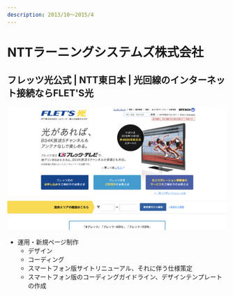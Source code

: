```yaml
---
description: 2013/10～2015/4
---
```


# NTTラーニングシステムズ株式会社

## フレッツ光公式 \| NTT東日本 \| 光回線のインターネット接続ならFLET'S光

![&#x30D5;&#x30EC;&#x30C3;&#x30C4;&#x5149;&#x516C;&#x5F0F; \| NTT&#x6771;&#x65E5;&#x672C; \| &#x5149;&#x56DE;&#x7DDA;&#x306E;&#x30A4;&#x30F3;&#x30BF;&#x30FC;&#x30CD;&#x30C3;&#x30C8;&#x63A5;&#x7D9A;&#x306A;&#x3089;FLET&apos;S&#x5149;](../.gitbook/assets/image%20%2823%29.png)

* 運用・新規ページ制作
  * デザイン
  * コーディング
  * スマートフォン版サイトリニューアル、それに伴う仕様策定
  * スマートフォン版のコーディングガイドライン、デザインテンプレートの作成





